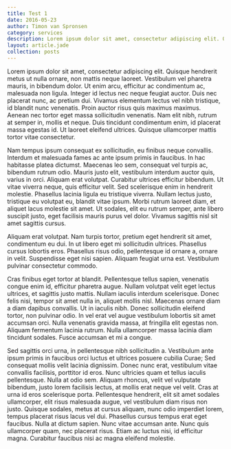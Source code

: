 ```yaml
---
title: Test 1
date: 2016-05-23
author: Timon van Spronsen
category: services
description: Lorem ipsum dolor sit amet, consectetur adipiscing elit. Quisque hendrerit metus ut nulla ornare, non mattis neque laoreet. Vestibulum vel pharetra mauris, in bibendum dolor.
layout: article.jade
collection: posts
---
```


Lorem ipsum dolor sit amet, consectetur adipiscing elit. Quisque hendrerit metus ut nulla ornare, non mattis neque laoreet. Vestibulum vel pharetra mauris, in bibendum dolor. Ut enim arcu, efficitur ac condimentum ac, malesuada non ligula. Integer id lectus nec neque feugiat auctor. Duis nec placerat nunc, ac pretium dui. Vivamus elementum lectus vel nibh tristique, id blandit nunc venenatis. Proin auctor risus quis maximus maximus. Aenean nec tortor eget massa sollicitudin venenatis. Nam elit nibh, rutrum at semper in, mollis et neque. Duis tincidunt condimentum enim, id placerat massa egestas id. Ut laoreet eleifend ultrices. Quisque ullamcorper mattis tortor vitae consectetur.

Nam tempus ipsum consequat ex sollicitudin, eu finibus neque convallis. Interdum et malesuada fames ac ante ipsum primis in faucibus. In hac habitasse platea dictumst. Maecenas leo sem, consequat vel turpis ac, bibendum rutrum odio. Mauris justo elit, vestibulum interdum auctor quis, varius in orci. Aliquam erat volutpat. Curabitur ultrices efficitur bibendum. Ut vitae viverra neque, quis efficitur velit. Sed scelerisque enim in hendrerit molestie. Phasellus lacinia ligula eu tristique viverra. Nullam lectus justo, tristique eu volutpat eu, blandit vitae ipsum. Morbi rutrum laoreet diam, et aliquet lacus molestie sit amet. Ut sodales, elit eu rutrum semper, ante libero suscipit justo, eget facilisis mauris purus vel dolor. Vivamus sagittis nisl sit amet sagittis cursus.

Aliquam erat volutpat. Nam turpis tortor, pretium eget hendrerit sit amet, condimentum eu dui. In ut libero eget mi sollicitudin ultrices. Phasellus cursus lobortis eros. Phasellus risus odio, pellentesque id ornare a, ornare in velit. Suspendisse eget nisi sapien. Aliquam feugiat urna est. Vestibulum pulvinar consectetur commodo.

Cras finibus eget tortor at blandit. Pellentesque tellus sapien, venenatis congue enim id, efficitur pharetra augue. Nullam volutpat velit eget lectus ultrices, et sagittis justo mattis. Nullam iaculis interdum scelerisque. Donec felis nisi, tempor sit amet nulla in, aliquet mollis nisl. Maecenas ornare diam a diam dapibus convallis. Ut in iaculis nibh. Donec sollicitudin eleifend tortor, non pulvinar odio. In vel erat vel augue vestibulum lobortis sit amet accumsan orci. Nulla venenatis gravida massa, at fringilla elit egestas non. Aliquam fermentum lacinia rutrum. Nulla ullamcorper massa lacinia diam tincidunt sodales. Fusce accumsan et mi a congue.

Sed sagittis orci urna, in pellentesque nibh sollicitudin a. Vestibulum ante ipsum primis in faucibus orci luctus et ultrices posuere cubilia Curae; Sed consequat mollis velit lacinia dignissim. Donec nunc erat, vestibulum vitae convallis facilisis, porttitor id eros. Nunc ultricies quam et tellus iaculis pellentesque. Nulla at odio sem. Aliquam rhoncus, velit vel vulputate bibendum, justo lorem facilisis lectus, at mollis erat neque vel velit. Cras at urna id eros scelerisque porta. Pellentesque hendrerit, elit sit amet sodales ullamcorper, elit risus malesuada augue, vel vestibulum diam risus non justo. Quisque sodales, metus at cursus aliquam, nunc odio imperdiet lorem, tempus placerat risus lacus vel dui. Phasellus cursus tempus erat eget faucibus. Nulla at dictum sapien. Nunc vitae accumsan ante. Nunc quis ullamcorper quam, nec placerat risus. Etiam ac luctus nisi, id efficitur magna. Curabitur faucibus nisi ac magna eleifend molestie.

